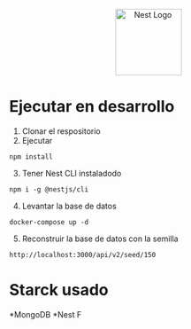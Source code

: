 <p align="center">
  <a href="http://nestjs.com/" target="blank"><img src="https://nestjs.com/img/logo-small.svg" width="120" alt="Nest Logo" /></a>
</p>

# Ejecutar en desarrollo

1. Clonar el respositorio
2. Ejecutar

```
npm install
```

3. Tener Nest CLI instaladodo

```
npm i -g @nestjs/cli
```

4. Levantar la base de datos

```
docker-compose up -d
```
5. Reconstruir la base de datos con la semilla
```
http://localhost:3000/api/v2/seed/150
```
# Starck usado

*MongoDB
*Nest
F